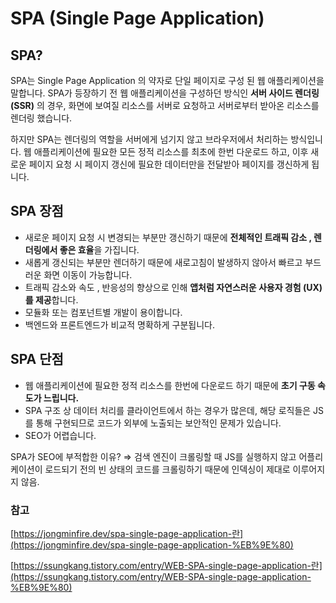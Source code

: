 # SPA (Single Page Application)

## SPA?

SPA는 Single Page Application 의 약자로 단일 페이지로 구성 된 웹 애플리케이션을 말합니다. SPA가 등장하기 전 웹 애플리케이션을 구성하던 방식인 **서버 사이드 렌더링 (SSR)** 의 경우, 화면에 보여질 리소스를 서버로 요청하고 서버로부터 받아온 리소스를 렌더링 했습니다.

하지만 SPA는 렌더링의 역할을 서버에게 넘기지 않고 브라우저에서 처리하는 방식입니다. 웹 애플리케이션에 필요한 모든 정적 리소스를 최초에 한번 다운로드 하고, 이후 새로운 페이지 요청 시 페이지 갱신에 필요한 데이터만을 전달받아 페이지를 갱신하게 됩니다.

## SPA 장점

- 새로운 페이지 요청 시 변경되는 부분만 갱신하기 때문에 **전체적인 트래픽 감소 , 렌더링에서 좋은 효율**을 가집니다.
- 새롭게 갱신되는 부분만 렌더하기 때문에 새로고침이 발생하지 않아서 빠르고 부드러운 화면 이동이 가능합니다.
- 트래픽 감소와 속도 , 반응성의 향상으로 인해 **앱처럼 자연스러운 사용자 경험 (UX)를 제공**합니다.
- 모듈화 또는 컴포넌트별 개발이 용이합니다.
- 백엔드와 프론트엔드가 비교적 명확하게 구분됩니다.

## SPA 단점

- 웹 애플리케이션에 필요한 정적 리소스를 한번에 다운로드 하기 때문에 **초기 구동 속도가 느립니다.**
- SPA 구조 상 데이터 처리를 클라이언트에서 하는 경우가 많은데, 해당 로직들은 JS를 통해 구현되므로 코드가 외부에 노출되는 보안적인 문제가 있습니다.
- SEO가 어렵습니다.

SPA가 SEO에 부적합한 이유?
⇒ 검색 엔진이 크롤링할 때 JS를 실행하지 않고 어플리케이션이 로드되기 전의 빈 상태의 코드를 크롤링하기 때문에 인덱싱이 제대로 이루어지지 않음.

### 참고

[https://jongminfire.dev/spa-single-page-application-란](https://jongminfire.dev/spa-single-page-application-%EB%9E%80)

[https://ssungkang.tistory.com/entry/WEB-SPA-single-page-application-란](https://ssungkang.tistory.com/entry/WEB-SPA-single-page-application-%EB%9E%80)